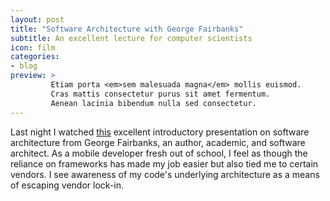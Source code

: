 ```yaml
---
layout: post
title: "Software Architecture with George Fairbanks"
subtitle: An excellent lecture for computer scientists
icon: film
categories:
- blog
preview: >
         Etiam porta <em>sem malesuada magna</em> mollis euismod. 
         Cras mattis consectetur purus sit amet fermentum. 
         Aenean lacinia bibendum nulla sed consectetur.
---
```


Last night I watched [this](https://www.youtube.com/watch?v=x30DcBfCJRI&list=UUvbkd52RXrTougfow0czKbQ) excellent introductory presentation on software
architecture from George Fairbanks, an author, academic, and software
architect. As a mobile developer fresh out of school, I feel as though
the reliance on frameworks has made my job easier but also tied me
to certain vendors. I see awareness of my code's underlying architecture as a means
of escaping vendor lock-in. 